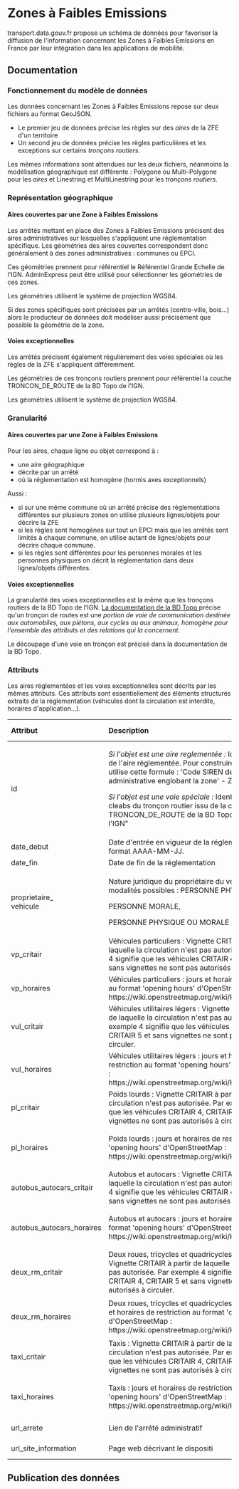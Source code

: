 # Zones à Faibles Emissions

transport.data.gouv.fr propose un schéma de données pour favoriser la diffusion de l'information concernant les Zones à Faibles Emissions en France par leur intégration dans les applications de mobilité. 

## Documentation

### Fonctionnement du modèle de données

Les données concernant les Zones à Faibles Emissions repose sur deux fichiers au format GeoJSON. 

* Le premier jeu de données précise les règles sur des _aires_ de la ZFE d'un territoire
* Un second jeu de données précise les règles particulières et les exceptions sur certains _tronçons routiers_. 

Les mêmes informations sont attendues sur les deux fichiers, néanmoins la modélisation géographique est différente : Polygone ou Multi-Polygone pour les _aires_ et Linestring et MultiLinestring pour les _tronçons routiers_.



### Représentation géographique

#### Aires couvertes par une Zone à Faibles Emissions

Les arrêtés mettant en place des Zones à Faibles Emissions précisent des aires administratives sur lesquelles s'appliquent une réglementation spécifique. Les géométries des aires couvertes correspondent donc généralement à des zones administratives : communes ou EPCI.

Ces géométries prennent pour référentiel le Référentiel Grande Echelle de l'IGN. AdminExpress peut être utilisé pour sélectionner les géométries de ces zones. 

Les géométries utilisent le système de projection WGS84. 

Si des zones spécifiques sont précisées par un arrêtés \(centre-ville, bois...\) alors le producteur de données doit modéliser aussi précisément que possible la géométrie de la zone.

#### Voies exceptionnelles

Les arrêtés précisent également régulièrement des voies spéciales où les règles de la ZFE s'appliquent différemment. 

Les géométries de ces tronçons routiers prennent pour référentiel la couche TRONCON\_DE\_ROUTE de la BD Topo de l'IGN.

Les géométries utilisent le système de projection WGS84.

### Granularité

#### Aires couvertes par une Zone à Faibles Emissions

Pour les aires, chaque ligne ou objet correspond à :

* une aire géographique
* décrite par un arrêté
* où la réglementation est homogène \(hormis axes exceptionnels\)

Aussi :

* si sur une même commune où un arrêté précise des réglementations différentes sur plusieurs zones on utilise plusieurs lignes/objets pour décrire la ZFE
* si les règles sont homogènes sur tout un EPCI mais que les arrêtés sont limités à chaque commune, on utilise autant de lignes/objets pour décrire chaque commune. 
* si les règles sont différentes pour les personnes morales et les personnes physiques on décrit la réglementation dans deux lignes/objets différentes.

#### Voies exceptionnelles

La granularité des voies exceptionnelles est la même que les tronçons routiers de la BD Topo de l'IGN. [La documentation de la BD Topo ](https://geoservices.ign.fr/ressources_documentaires/Espace_documentaire/BASES_VECTORIELLES/BDTOPO/DC_BDTOPO_3-0.pdf)précise qu'un tronçon de routes est une _portion de voie de communication destinée aux automobiles, aux piétons, aux cycles ou aux animaux, homogène pour l'ensemble des attributs et des relations qui la concernent_.

Le découpage d'une voie en tronçon est précisé dans la documentation de la BD Topo.

### Attributs

Les aires réglementées et les voies exceptionnelles sont décrits par les mêmes attributs. Ces attributs sont essentiellement des éléments structurés extraits de la réglementation \(véhicules dont la circulation est interdite, horaires d'application...\).

<table>
  <thead>
    <tr>
      <th style="text-align:left">Attribut</th>
      <th style="text-align:left">Description</th>
      <th style="text-align:left">Format</th>
      <th style="text-align:left">Oblig
        <br />atoire</th>
      <th style="text-align:left">Exemple</th>
    </tr>
  </thead>
  <tbody>
    <tr>
      <td style="text-align:left">id</td>
      <td style="text-align:left">
        <p><em>Si l&apos;objet est une aire reglement&#xE9;e :</em> Identifiant unique
          de l&apos;aire r&#xE9;glement&#xE9;e. Pour construire l&apos;identifiant
          on utilise cette formule : &apos;Code SIREN de l&apos;entit&#xE9; administrative
          englobant la zone&apos; - ZFE - XXX.</p>
        <p><em>Si l&apos;objet est une voie sp&#xE9;ciale : </em>Identifiant unique
          cleabs du tron&#xE7;on routier issu de la couche TRONCON_DE_ROUTE de la
          BD Topo produite par l&apos;IGN&quot;</p>
      </td>
      <td style="text-align:left">string</td>
      <td style="text-align:left">Oui</td>
      <td style="text-align:left">200046977-ZFE-001,
        <br />TRONROUT0000002003832789</td>
    </tr>
    <tr>
      <td style="text-align:left">date_debut</td>
      <td style="text-align:left">Date d&apos;entr&#xE9;e en vigueur de la r&#xE9;glementation au format
        AAAA-MM-JJ.</td>
      <td style="text-align:left">string</td>
      <td style="text-align:left">Oui</td>
      <td style="text-align:left">2019-07-01</td>
    </tr>
    <tr>
      <td style="text-align:left">date_fin</td>
      <td style="text-align:left">Date de fin de la r&#xE9;glementation</td>
      <td style="text-align:left">string</td>
      <td style="text-align:left">Non</td>
      <td style="text-align:left">2023-07-01</td>
    </tr>
    <tr>
      <td style="text-align:left">proprietaire_
        <br />vehicule</td>
      <td style="text-align:left">
        <p>Nature juridique du propri&#xE9;taire du v&#xE9;hicule. Trois modalit&#xE9;s
          possibles : PERSONNE PHYSIQUE,
          <br />
        </p>
        <p>PERSONNE MORALE,
          <br />
        </p>
        <p>PERSONNE PHYSIQUE OU MORALE</p>
      </td>
      <td style="text-align:left">string</td>
      <td style="text-align:left">Oui</td>
      <td style="text-align:left">PERSONNE PHYSIQUE OU MORALE</td>
    </tr>
    <tr>
      <td style="text-align:left">vp_critair</td>
      <td style="text-align:left">V&#xE9;hicules particuliers : Vignette CRITAIR &#xE0; partir de laquelle
        la circulation n&apos;est pas autoris&#xE9;e. Par exemple 4 signifie que
        les v&#xE9;hicules CRITAIR 4, CRITAIR 5 et sans vignettes ne sont pas autoris&#xE9;s
        &#xE0; circuler.</td>
      <td style="text-align:left">string</td>
      <td style="text-align:left">Non</td>
      <td style="text-align:left">4</td>
    </tr>
    <tr>
      <td style="text-align:left">vp_horaires</td>
      <td style="text-align:left">V&#xE9;hicules particuliers : jours et horaires de restriction au format
        &apos;opening hours&apos; d&apos;OpenStreetMap : https://wiki.openstreetmap.org/wiki/Key:opening_hours</td>
      <td
      style="text-align:left">string</td>
        <td style="text-align:left">Non</td>
        <td style="text-align:left">Mo-Fr 08:00-20:00; PH off,
          <br />24/7</td>
    </tr>
    <tr>
      <td style="text-align:left">vul_critair</td>
      <td style="text-align:left">V&#xE9;hicules utilitaires l&#xE9;gers : Vignette CRITAIR &#xE0; partir
        de laquelle la circulation n&apos;est pas autoris&#xE9;e. Par exemple 4
        signifie que les v&#xE9;hicules CRITAIR 4, CRITAIR 5 et sans vignettes
        ne sont pas autoris&#xE9;s &#xE0; circuler.</td>
      <td style="text-align:left">string</td>
      <td style="text-align:left">Non</td>
      <td style="text-align:left">4</td>
    </tr>
    <tr>
      <td style="text-align:left">vul_horaires</td>
      <td style="text-align:left">V&#xE9;hicules utilitaires l&#xE9;gers : jours et horaires de restriction
        au format &apos;opening hours&apos; d&apos;OpenStreetMap : https://wiki.openstreetmap.org/wiki/Key:opening_hours</td>
      <td
      style="text-align:left">string</td>
        <td style="text-align:left">Non</td>
        <td style="text-align:left">Mo-Fr 08:00-20:00; PH off,
          <br />24/7</td>
    </tr>
    <tr>
      <td style="text-align:left">pl_critair</td>
      <td style="text-align:left">Poids lourds : Vignette CRITAIR &#xE0; partir de laquelle la circulation
        n&apos;est pas autoris&#xE9;e. Par exemple 4 signifie que les v&#xE9;hicules
        CRITAIR 4, CRITAIR 5 et sans vignettes ne sont pas autoris&#xE9;s &#xE0;
        circuler.</td>
      <td style="text-align:left">string</td>
      <td style="text-align:left">Non</td>
      <td style="text-align:left">4</td>
    </tr>
    <tr>
      <td style="text-align:left">pl_horaires</td>
      <td style="text-align:left">Poids lourds : jours et horaires de restriction au format &apos;opening
        hours&apos; d&apos;OpenStreetMap : https://wiki.openstreetmap.org/wiki/Key:opening_hours</td>
      <td
      style="text-align:left">string</td>
        <td style="text-align:left">Non</td>
        <td style="text-align:left">
          <p>Mo-Fr 08:00-20:00; PH off,</p>
          <p>24/7</p>
        </td>
    </tr>
    <tr>
      <td style="text-align:left">autobus_autocars_critair</td>
      <td style="text-align:left">Autobus et autocars : Vignette CRITAIR &#xE0; partir de laquelle la circulation
        n&apos;est pas autoris&#xE9;e. Par exemple 4 signifie que les v&#xE9;hicules
        CRITAIR 4, CRITAIR 5 et sans vignettes ne sont pas autoris&#xE9;s &#xE0;
        circuler.</td>
      <td style="text-align:left">string</td>
      <td style="text-align:left">Non</td>
      <td style="text-align:left">4</td>
    </tr>
    <tr>
      <td style="text-align:left">autobus_autocars_horaires</td>
      <td style="text-align:left">Autobus et autocars : jours et horaires de restriction au format &apos;opening
        hours&apos; d&apos;OpenStreetMap : https://wiki.openstreetmap.org/wiki/Key:opening_hours</td>
      <td
      style="text-align:left">string</td>
        <td style="text-align:left">Non</td>
        <td style="text-align:left">
          <p>Mo-Fr 08:00-20:00; PH off,</p>
          <p>24/7</p>
        </td>
    </tr>
    <tr>
      <td style="text-align:left">deux_rm_critair</td>
      <td style="text-align:left">Deux roues, tricycles et quadricycles &#xE0; moteur : Vignette CRITAIR
        &#xE0; partir de laquelle la circulation n&apos;est pas autoris&#xE9;e.
        Par exemple 4 signifie que les v&#xE9;hicules CRITAIR 4, CRITAIR 5 et sans
        vignettes ne sont pas autoris&#xE9;s &#xE0; circuler.</td>
      <td style="text-align:left">string</td>
      <td style="text-align:left">Non</td>
      <td style="text-align:left">4</td>
    </tr>
    <tr>
      <td style="text-align:left">deux_rm_horaires</td>
      <td style="text-align:left">Deux roues, tricycles et quadricycles &#xE0; moteur : jours et horaires
        de restriction au format &apos;opening hours&apos; d&apos;OpenStreetMap
        : https://wiki.openstreetmap.org/wiki/Key:opening_hours</td>
      <td style="text-align:left">string</td>
      <td style="text-align:left">Non</td>
      <td style="text-align:left">
        <p>Mo-Fr 08:00-20:00; PH off,</p>
        <p>24/7</p>
      </td>
    </tr>
    <tr>
      <td style="text-align:left">taxi_critair</td>
      <td style="text-align:left">Taxis : Vignette CRITAIR &#xE0; partir de laquelle la circulation n&apos;est
        pas autoris&#xE9;e. Par exemple 4 signifie que les v&#xE9;hicules CRITAIR
        4, CRITAIR 5 et sans vignettes ne sont pas autoris&#xE9;s &#xE0; circuler.</td>
      <td
      style="text-align:left">string</td>
        <td style="text-align:left">Non</td>
        <td style="text-align:left">4</td>
    </tr>
    <tr>
      <td style="text-align:left">taxi_horaires</td>
      <td style="text-align:left">Taxis : jours et horaires de restriction au format &apos;opening hours&apos;
        d&apos;OpenStreetMap : https://wiki.openstreetmap.org/wiki/Key:opening_hours</td>
      <td
      style="text-align:left">string</td>
        <td style="text-align:left">Non</td>
        <td style="text-align:left">
          <p>Mo-Fr 08:00-20:00; PH off,</p>
          <p>24/7</p>
        </td>
    </tr>
    <tr>
      <td style="text-align:left">url_arrete</td>
      <td style="text-align:left">Lien de l&apos;arr&#xEA;t&#xE9; administratif</td>
      <td style="text-align:left">string (uri)</td>
      <td style="text-align:left">Oui</td>
      <td style="text-align:left">https://cdn.paris.fr/paris/2021/05/28/23fb2b69cfa451a4e517f1bc6e3001b7.pdf</td>
    </tr>
    <tr>
      <td style="text-align:left">url_site_information</td>
      <td style="text-align:left">Page web d&#xE9;crivant le dispositi</td>
      <td style="text-align:left">string (uri)</td>
      <td style="text-align:left">Non</td>
      <td style="text-align:left">https://www.metropolegrandparis.fr/fr/ZFE</td>
    </tr>
  </tbody>
</table>

## Publication des données







